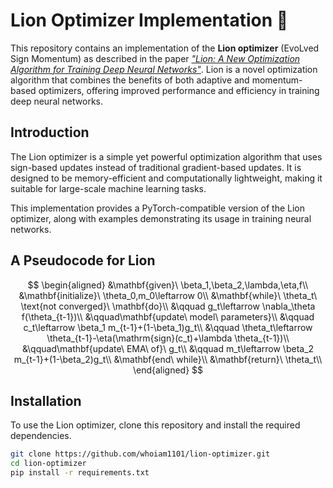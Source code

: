 # Lion Optimizer Implementation 🦁

This repository contains an implementation of the **Lion optimizer** (EvoLved Sign Momentum) as described in the paper [*"Lion: A New Optimization Algorithm for Training Deep Neural Networks"*](https://arxiv.org/abs/2302.06675). Lion is a novel optimization algorithm that combines the benefits of both adaptive and momentum-based optimizers, offering improved performance and efficiency in training deep neural networks.

## Introduction
The Lion optimizer is a simple yet powerful optimization algorithm that uses sign-based updates instead of traditional gradient-based updates. It is designed to be memory-efficient and computationally lightweight, making it suitable for large-scale machine learning tasks.

This implementation provides a PyTorch-compatible version of the Lion optimizer, along with examples demonstrating its usage in training neural networks.

## A Pseudocode for Lion
$$
\begin{aligned}
&\mathbf{given}\ \beta_1,\beta_2,\lambda,\eta,f\\
&\mathbf{initialize}\ \theta_0,m_0\leftarrow 0\\
&\mathbf{while}\ \theta_t\ \text{not converged}\ \mathbf{do}\\
&\qquad g_t\leftarrow \nabla_\theta f(\theta_{t-1})\\
&\qquad\mathbf{update\ model\ parameters}\\
&\qquad c_t\leftarrow \beta_1 m_{t-1}+(1-\beta_1)g_t\\
&\qquad \theta_t\leftarrow \theta_{t-1}-\eta(\mathrm{sign}(c_t)+\lambda \theta_{t-1})\\
&\qquad\mathbf{update\ EMA\ of}\  g_t\\
&\qquad m_t\leftarrow \beta_2 m_{t-1}+(1-\beta_2)g_t\\
&\mathbf{end\ while}\\
&\mathbf{return}\ \theta_t\\
\end{aligned}
$$

## Installation
To use the Lion optimizer, clone this repository and install the required dependencies.

```bash
git clone https://github.com/whoiam1101/lion-optimizer.git
cd lion-optimizer
pip install -r requirements.txt
